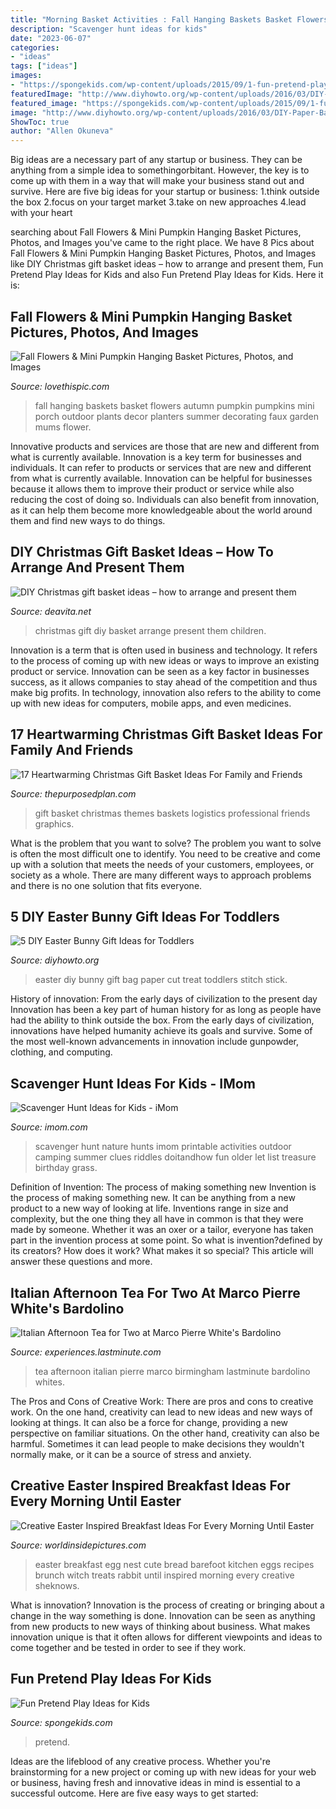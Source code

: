 ```yaml
---
title: "Morning Basket Activities : Fall Hanging Baskets Basket Flowers Autumn Pumpkin Pumpkins Mini Porch Outdoor Plants Decor Planters Summer Decorating Faux Garden Mums Flower"
description: "Scavenger hunt ideas for kids"
date: "2023-06-07"
categories:
- "ideas"
tags: ["ideas"]
images:
- "https://spongekids.com/wp-content/uploads/2015/09/1-fun-pretend-play-ideas-for-kids.jpg"
featuredImage: "http://www.diyhowto.org/wp-content/uploads/2016/03/DIY-Paper-Bag-Bunny-Treat-Easter-Bunny-Gift-Ideas.jpg"
featured_image: "https://spongekids.com/wp-content/uploads/2015/09/1-fun-pretend-play-ideas-for-kids.jpg"
image: "http://www.diyhowto.org/wp-content/uploads/2016/03/DIY-Paper-Bag-Bunny-Treat-Easter-Bunny-Gift-Ideas.jpg"
ShowToc: true
author: "Allen Okuneva"
---
```



Big ideas are a necessary part of any startup or business. They can be anything from a simple idea to somethingorbitant. However, the key is to come up with them in a way that will make your business stand out and survive. Here are five big ideas for your startup or business: 1.think outside the box 2.focus on your target market 3.take on new approaches 4.lead with your heart 
	

		
searching about Fall Flowers &amp; Mini Pumpkin Hanging Basket Pictures, Photos, and Images you've came to the right place. We have 8 Pics about Fall Flowers &amp; Mini Pumpkin Hanging Basket Pictures, Photos, and Images like DIY Christmas gift basket ideas – how to arrange and present them, Fun Pretend Play Ideas for Kids and also Fun Pretend Play Ideas for Kids. Here it is:
		
    
## Fall Flowers &amp; Mini Pumpkin Hanging Basket Pictures, Photos, And Images

<img loading=lazy src="http://www.lovethispic.com/uploaded_images/281513-Fall-Flowers-Mini-Pumpkin-Hanging-Basket.jpg" onerror="this.onerror=null;this.src='https://tse4.mm.bing.net/th?id=OIP.1m_vEy2_8JZfjLsjYq3GfQAAAA&amp;pid=15.1';" alt="Fall Flowers &amp; Mini Pumpkin Hanging Basket Pictures, Photos, and Images">

_Source: lovethispic.com_

>fall hanging baskets basket flowers autumn pumpkin pumpkins mini porch outdoor plants decor planters summer decorating faux garden mums flower. 

	

Innovative products and services are those that are new and different from what is currently available.
Innovation is a key term for businesses and individuals. It can refer to products or services that are new and different from what is currently available. Innovation can be helpful for businesses because it allows them to improve their product or service while also reducing the cost of doing so. Individuals can also benefit from innovation, as it can help them become more knowledgeable about the world around them and find new ways to do things.

    
## DIY Christmas Gift Basket Ideas – How To Arrange And Present Them

<img loading=lazy src="https://deavita.net/wp-content/uploads/2018/12/super-cool-DIY-christmas-gift-ideas.jpg" onerror="this.onerror=null;this.src='https://tse4.mm.bing.net/th?id=OIP.tg15rGpB_oX8GkewdzX9hwHaLF&amp;pid=15.1';" alt="DIY Christmas gift basket ideas – how to arrange and present them">

_Source: deavita.net_

>christmas gift diy basket arrange present them children. 

	

Innovation is a term that is often used in business and technology. It refers to the process of coming up with new ideas or ways to improve an existing product or service. Innovation can be seen as a key factor in businesses success, as it allows companies to stay ahead of the competition and thus make big profits. In technology, innovation also refers to the ability to come up with new ideas for computers, mobile apps, and even medicines.

    
## 17 Heartwarming Christmas Gift Basket Ideas For Family And Friends

<img loading=lazy src="https://thepurposedplan.com/wp-content/uploads/2020/08/Depositphotos_36517501_xl-2015-scaled.jpg" onerror="this.onerror=null;this.src='https://tse3.mm.bing.net/th?id=OIP.kjX6QIgJIUnMFvvMOxLsYQHaLG&amp;pid=15.1';" alt="17 Heartwarming Christmas Gift Basket Ideas For Family and Friends">

_Source: thepurposedplan.com_

>gift basket christmas themes baskets logistics professional friends graphics. 

	

What is the problem that you want to solve?
The problem you want to solve is often the most difficult one to identify. You need to be creative and come up with a solution that meets the needs of your customers, employees, or society as a whole. There are many different ways to approach problems and there is no one solution that fits everyone.

    
## 5 DIY Easter Bunny Gift Ideas For Toddlers

<img loading=lazy src="http://www.diyhowto.org/wp-content/uploads/2016/03/DIY-Paper-Bag-Bunny-Treat-Easter-Bunny-Gift-Ideas.jpg" onerror="this.onerror=null;this.src='https://tse1.mm.bing.net/th?id=OIP.WevhTa-3k1z_0HirIp3zcQHaKX&amp;pid=15.1';" alt="5 DIY Easter Bunny Gift Ideas for Toddlers">

_Source: diyhowto.org_

>easter diy bunny gift bag paper cut treat toddlers stitch stick. 

	

History of innovation: From the early days of civilization to the present day
Innovation has been a key part of human history for as long as people have had the ability to think outside the box. From the early days of civilization, innovations have helped humanity achieve its goals and survive. Some of the most well-known advancements in innovation include gunpowder, clothing, and computing.

    
## Scavenger Hunt Ideas For Kids - IMom

<img loading=lazy src="http://imom.com/wp-content/uploads/2014/06/imom_os_scavenger_hunt_600px_use.jpg" onerror="this.onerror=null;this.src='https://tse4.mm.bing.net/th?id=OIP.3fQZoKGHGCCOy6FflmyZiAHaJk&amp;pid=15.1';" alt="Scavenger Hunt Ideas for Kids - iMom">

_Source: imom.com_

>scavenger hunt nature hunts imom printable activities outdoor camping summer clues riddles doitandhow fun older let list treasure birthday grass. 

	

Definition of Invention: The process of making something new
Invention is the process of making something new. It can be anything from a new product to a new way of looking at life. Inventions range in size and complexity, but the one thing they all have in common is that they were made by someone. Whether it was an oxer or a tailor, everyone has taken part in the invention process at some point. So what is invention?defined by its creators? How does it work? What makes it so special? This article will answer these questions and more.

    
## Italian Afternoon Tea For Two At Marco Pierre White&#039;s Bardolino

<img loading=lazy src="https://experiences.lastminute.com/content/img/product/large/italian-afternoon-tea-for-09114247.jpg" onerror="this.onerror=null;this.src='https://tse2.mm.bing.net/th?id=OIP.pha2LgqlN6ySZ5rEZBw2dgHaE8&amp;pid=15.1';" alt="Italian Afternoon Tea for Two at Marco Pierre White&#039;s Bardolino">

_Source: experiences.lastminute.com_

>tea afternoon italian pierre marco birmingham lastminute bardolino whites. 

	

The Pros and Cons of Creative Work:
There are pros and cons to creative work. On the one hand, creativity can lead to new ideas and new ways of looking at things. It can also be a force for change, providing a new perspective on familiar situations. On the other hand, creativity can also be harmful. Sometimes it can lead people to make decisions they wouldn't normally make, or it can be a source of stress and anxiety.

    
## Creative Easter Inspired Breakfast Ideas For Every Morning Until Easter

<img loading=lazy src="https://worldinsidepictures.com/wp-content/uploads/2020/03/easter-egg-in-a-basket.jpg" onerror="this.onerror=null;this.src='https://tse2.mm.bing.net/th?id=OIP.ZsGyM47iqz_ERQUk62E-mwAAAA&amp;pid=15.1';" alt="Creative Easter Inspired Breakfast Ideas For Every Morning Until Easter">

_Source: worldinsidepictures.com_

>easter breakfast egg nest cute bread barefoot kitchen eggs recipes brunch witch treats rabbit until inspired morning every creative sheknows. 

	

What is innovation?
Innovation is the process of creating or bringing about a change in the way something is done. Innovation can be seen as anything from new products to new ways of thinking about business. What makes innovation unique is that it often allows for different viewpoints and ideas to come together and be tested in order to see if they work.

    
## Fun Pretend Play Ideas For Kids

<img loading=lazy src="https://spongekids.com/wp-content/uploads/2015/09/1-fun-pretend-play-ideas-for-kids.jpg" onerror="this.onerror=null;this.src='https://tse4.mm.bing.net/th?id=OIP.P25LdRZ0RV0E6_Yj0K9zGQHaKh&amp;pid=15.1';" alt="Fun Pretend Play Ideas for Kids">

_Source: spongekids.com_

>pretend. 

	

Ideas are the lifeblood of any creative process. Whether you're brainstorming for a new project or coming up with new ideas for your web or business, having fresh and innovative ideas in mind is essential to a successful outcome. Here are five easy ways to get started: 

